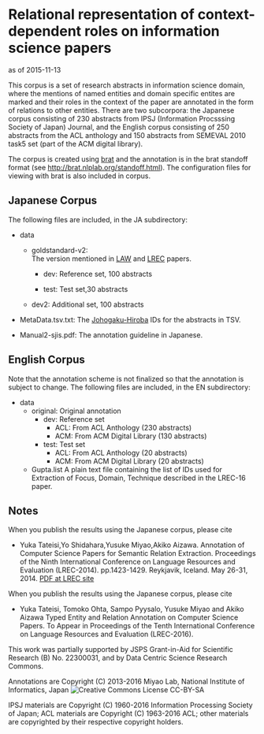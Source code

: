 # Relational representation of context-dependent roles on information science papers

as of 2015-11-13

This corpus is a set of research abstracts in information science domain, where the mentions of named entities and domain specific entites are marked and their roles in the context of the paper are annotated in the form of relations to other entities.
There are two subcorpora: the Japanese corpus consisting of 230 abstracts from IPSJ (Information Procsssing Society of Japan) Journal, and the English corpus consisting of 250 abstracts from the ACL anthology and 150 abstracts from SEMEVAL 2010 task5 set (part of the ACM digital library).

The corpus is created using [brat](http://brat.nlplab.org/) and the annotation is in the brat standoff format (see <http://brat.nlplab.org/standoff.html>). The configuration files for viewing with brat is also included in corpus.  

## Japanese Corpus

The following files are included, in the JA subdirectory:

* data
    * goldstandard-v2:    
    The version mentioned in [LAW](https://aclweb.org/anthology/W/W13/W13-2318.pdf) and [LREC](http://www.lrec-conf.org/proceedings/lrec2014/pdf/461_Paper.pdf) papers.

        * dev:
	      Reference set, 100 abstracts

        * test: Test set,30 abstracts

    * dev2: Additional set, 100 abstracts

* MetaData.tsv.txt:
	The [Johogaku-Hiroba](https://ipsj.ixsq.nii.ac.jp/) IDs for the abstracts in TSV.


* Manual2-sjis.pdf:
	The annotation guideline in Japanese.

## English Corpus

Note that the annotation scheme is not finalized so that the annotation is subject to change.
The following files are included, in the EN subdirectory:


* data
    * original: Original annotation
        * dev: Reference set
            * ACL: From ACL Anthology (230 abstracts)
            * ACM: From ACM Digital Library (130 abstracts)
        * test: Test set
            * ACL: From ACL Anthology (20 abstracts)
            * ACM: From ACM Digital Library (20 abstracts)
    * Gupta.list
	    A plain text file containing the list of IDs used for Extraction of Focus, Domain, Technique described in the LREC-16 paper.

## Notes

When you publish the results using the Japanese corpus, please cite

* Yuka Tateisi,Yo Shidahara,Yusuke Miyao,Akiko Aizawa.
  Annotation of Computer Science Papers for Semantic Relation Extraction.
  Proceedings of the Ninth International Conference on Language Resources and Evaluation (LREC-2014).
  pp.1423-1429.
  Reykjavik, Iceland.
  May 26-31, 2014. [PDF at LREC site](http://www.lrec-conf.org/proceedings/lrec2014/pdf/461_Paper.pdf)

When you publish the results using the Japanese corpus, please cite
* Yuka Tateisi, Tomoko Ohta, Sampo Pyysalo, Yusuke Miyao and Akiko Aizawa
  Typed Entity and Relation Annotation on Computer Science Papers.
  To Appear in Proceedings of the Tenth International Conference on Language Resources and Evaluation (LREC-2016).

This work was partially supported by JSPS Grant-in-Aid for Scientific Research (B) No. 22300031, and by Data Centric Science Research Commons.

Annotations are Copyright (C) 2013-2016 Miyao Lab, National Institute of Informatics, Japan
![Creative Commons License CC-BY-SA](https://i.creativecommons.org/l/by-sa/4.0/80x15.png)

IPSJ materials are Copyright (C) 1960-2016 Information Processing Society of Japan; ACL materials are Copyright (C) 1963-2016 ACL; other materials are copyrighted by their respective copyright holders. 


